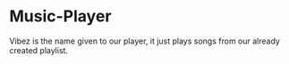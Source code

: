 # Music-Player
Vibez is the name given to our player, it just plays songs from our already created playlist.
